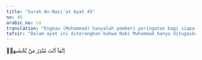 ```yaml
---
title: "Surah An-Nazi'at Ayat 45"
no: 45
arabic_no: ٤٥
translation: "Engkau (Muhammad) hanyalah pemberi peringatan bagi siapa yang takut kepadanya (hari Kiamat)."
tafsir: "Dalam ayat ini diterangkan bahwa Nabi Muhammad hanya ditugaskan untuk memberi peringatan kepada orang yang takut kepada hari kebangkitan. Mereka diminta untuk mempersiapkan diri dengan beramal kebaikan dan menghindari kejahatan."
---
```

اِنَّمَآ اَنْتَ مُنْذِرُ مَنْ يَّخْشٰىهَاۗ